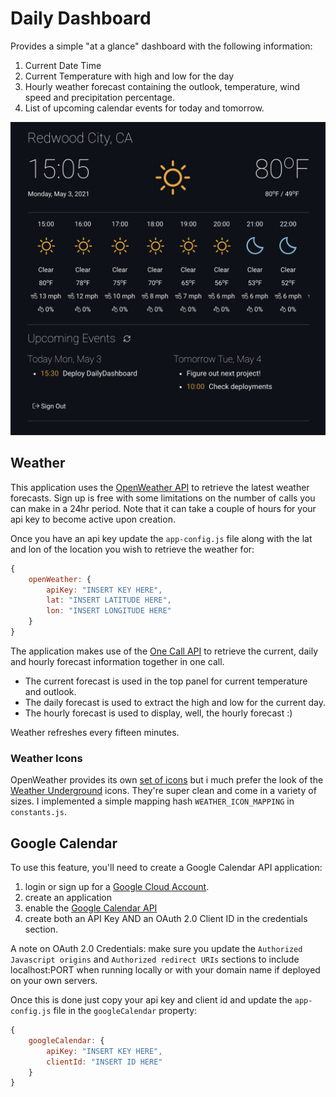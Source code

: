 # Daily Dashboard

Provides a simple "at a glance" dashboard with the following information:

1. Current Date Time
2. Current Temperature with high and low for the day
3. Hourly weather forecast containing the outlook, temperature, wind speed and precipitation percentage.
4. List of upcoming calendar events for today and tomorrow.

![Daily Dashboard](daily-dashboard-preview.png)

## Weather

This application uses the [OpenWeather API](https://openweathermap.org/api) to retrieve the latest weather forecasts. Sign up is free with some limitations on the number of calls you can make in a 24hr period. Note that it can take a couple of hours for your api key to become active upon creation.

Once you have an api key update the `app-config.js` file along with the lat and lon of the location you wish to retrieve the weather for:

```javascript
{
    openWeather: {
        apiKey: "INSERT KEY HERE",
        lat: "INSERT LATITUDE HERE",
        lon: "INSERT LONGITUDE HERE"
    }
}
```

The application makes use of the [One Call API](https://openweathermap.org/api/one-call-api) to retrieve the current, daily and hourly forecast information together in one call.

- The current forecast is used in the top panel for current temperature and outlook.
- The daily forecast is used to extract the high and low for the current day.
- The hourly forecast is used to display, well, the hourly forecast :)

Weather refreshes every fifteen minutes.

### Weather Icons

OpenWeather provides its own [set of icons](https://openweathermap.org/weather-conditions) but i much prefer the look of the [Weather Underground](https://github.com/manifestinteractive/weather-underground-icons) icons. They're super clean and come in a variety of sizes. I implemented a simple mapping hash `WEATHER_ICON_MAPPING` in `constants.js`.

## Google Calendar

To use this feature, you'll need to create a Google Calendar API application:

1. login or sign up for a [Google Cloud Account](https://console.cloud.google.com/).
2. create an application
3. enable the [Google Calendar API](https://developers.google.com/calendar)
4. create both an API Key AND an OAuth 2.0 Client ID in the credentials section.

A note on OAuth 2.0 Credentials: make sure you update the `Authorized Javascript origins` and `Authorized redirect URIs` sections to include localhost:PORT when running locally or with your domain name if deployed on your own servers.

Once this is done just copy your api key and client id and update the `app-config.js` file in the `googleCalendar` property:

```javascript
{
    googleCalendar: {
        apiKey: "INSERT KEY HERE",
        clientId: "INSERT ID HERE"
    }
}
```
